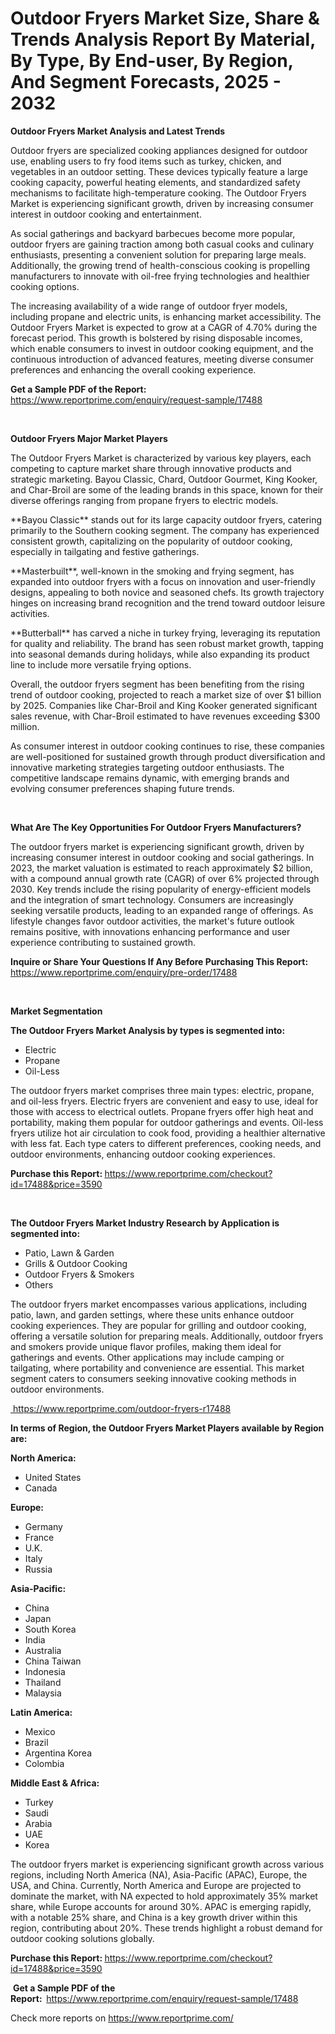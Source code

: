 <p><h1>Outdoor Fryers Market Size, Share & Trends Analysis Report By Material, By Type, By End-user, By Region, And Segment Forecasts, 2025 - 2032</h1></p><p><strong>Outdoor Fryers Market Analysis and Latest Trends</strong></p>
<p><p>Outdoor fryers are specialized cooking appliances designed for outdoor use, enabling users to fry food items such as turkey, chicken, and vegetables in an outdoor setting. These devices typically feature a large cooking capacity, powerful heating elements, and standardized safety mechanisms to facilitate high-temperature cooking. The Outdoor Fryers Market is experiencing significant growth, driven by increasing consumer interest in outdoor cooking and entertainment. </p><p>As social gatherings and backyard barbecues become more popular, outdoor fryers are gaining traction among both casual cooks and culinary enthusiasts, presenting a convenient solution for preparing large meals. Additionally, the growing trend of health-conscious cooking is propelling manufacturers to innovate with oil-free frying technologies and healthier cooking options.</p><p>The increasing availability of a wide range of outdoor fryer models, including propane and electric units, is enhancing market accessibility. The Outdoor Fryers Market is expected to grow at a CAGR of 4.70% during the forecast period. This growth is bolstered by rising disposable incomes, which enable consumers to invest in outdoor cooking equipment, and the continuous introduction of advanced features, meeting diverse consumer preferences and enhancing the overall cooking experience.</p></p>
<p><strong>Get a Sample PDF of the Report:&nbsp;</strong> <a href="https://www.reportprime.com/enquiry/request-sample/17488?utm_campaign=2745&utm_medium=2&utm_source=Github&utm_content=ia&utm_term=18032025&utm_id=outdoor-fryers">https://www.reportprime.com/enquiry/request-sample/17488</a></p>
<p>&nbsp;</p>
<p><strong>Outdoor Fryers Major Market Players</strong></p>
<p><p>The Outdoor Fryers Market is characterized by various key players, each competing to capture market share through innovative products and strategic marketing. Bayou Classic, Chard, Outdoor Gourmet, King Kooker, and Char-Broil are some of the leading brands in this space, known for their diverse offerings ranging from propane fryers to electric models.</p><p>**Bayou Classic** stands out for its large capacity outdoor fryers, catering primarily to the Southern cooking segment. The company has experienced consistent growth, capitalizing on the popularity of outdoor cooking, especially in tailgating and festive gatherings.  </p><p>**Masterbuilt**, well-known in the smoking and frying segment, has expanded into outdoor fryers with a focus on innovation and user-friendly designs, appealing to both novice and seasoned chefs. Its growth trajectory hinges on increasing brand recognition and the trend toward outdoor leisure activities.</p><p>**Butterball** has carved a niche in turkey frying, leveraging its reputation for quality and reliability. The brand has seen robust market growth, tapping into seasonal demands during holidays, while also expanding its product line to include more versatile frying options.</p><p>Overall, the outdoor fryers segment has been benefiting from the rising trend of outdoor cooking, projected to reach a market size of over $1 billion by 2025. Companies like Char-Broil and King Kooker generated significant sales revenue, with Char-Broil estimated to have revenues exceeding $300 million.</p><p>As consumer interest in outdoor cooking continues to rise, these companies are well-positioned for sustained growth through product diversification and innovative marketing strategies targeting outdoor enthusiasts. The competitive landscape remains dynamic, with emerging brands and evolving consumer preferences shaping future trends.</p></p>
<p>&nbsp;</p>
<p><strong>What Are The Key Opportunities For Outdoor Fryers Manufacturers?</strong></p>
<p><p>The outdoor fryers market is experiencing significant growth, driven by increasing consumer interest in outdoor cooking and social gatherings. In 2023, the market valuation is estimated to reach approximately $2 billion, with a compound annual growth rate (CAGR) of over 6% projected through 2030. Key trends include the rising popularity of energy-efficient models and the integration of smart technology. Consumers are increasingly seeking versatile products, leading to an expanded range of offerings. As lifestyle changes favor outdoor activities, the market's future outlook remains positive, with innovations enhancing performance and user experience contributing to sustained growth.</p></p>
<p><strong>Inquire or Share Your Questions If Any Before Purchasing This Report:</strong> <a href="https://www.reportprime.com/enquiry/pre-order/17488?utm_campaign=2745&utm_medium=2&utm_source=Github&utm_content=ia&utm_term=18032025&utm_id=outdoor-fryers">https://www.reportprime.com/enquiry/pre-order/17488</a></p>
<p>&nbsp;</p>
<p><strong>Market Segmentation</strong></p>
<p><strong>The Outdoor Fryers Market Analysis by types is segmented into:</strong></p>
<p><ul><li>Electric</li><li>Propane</li><li>Oil-Less</li></ul></p>
<p><p>The outdoor fryers market comprises three main types: electric, propane, and oil-less fryers. Electric fryers are convenient and easy to use, ideal for those with access to electrical outlets. Propane fryers offer high heat and portability, making them popular for outdoor gatherings and events. Oil-less fryers utilize hot air circulation to cook food, providing a healthier alternative with less fat. Each type caters to different preferences, cooking needs, and outdoor environments, enhancing outdoor cooking experiences.</p></p>
<p><strong>Purchase this Report:&nbsp;</strong><a href="https://www.reportprime.com/checkout?id=17488&price=3590&utm_campaign=2745&utm_medium=2&utm_source=Github&utm_content=ia&utm_term=18032025&utm_id=outdoor-fryers">https://www.reportprime.com/checkout?id=17488&price=3590</a></p>
<p>&nbsp;</p>
<p><strong>The Outdoor Fryers Market Industry Research by Application is segmented into:</strong></p>
<p><ul><li>Patio, Lawn & Garden</li><li>Grills & Outdoor Cooking</li><li>Outdoor Fryers & Smokers</li><li>Others</li></ul></p>
<p><p>The outdoor fryers market encompasses various applications, including patio, lawn, and garden settings, where these units enhance outdoor cooking experiences. They are popular for grilling and outdoor cooking, offering a versatile solution for preparing meals. Additionally, outdoor fryers and smokers provide unique flavor profiles, making them ideal for gatherings and events. Other applications may include camping or tailgating, where portability and convenience are essential. This market segment caters to consumers seeking innovative cooking methods in outdoor environments.</p></p>
<p><a href="https://www.reportprime.com/outdoor-fryers-r17488?utm_campaign=2745&utm_medium=2&utm_source=Github&utm_content=ia&utm_term=18032025&utm_id=outdoor-fryers">&nbsp;https://www.reportprime.com/outdoor-fryers-r17488</a></p>
<p><strong>In terms of Region, the Outdoor Fryers Market Players available by Region are:</strong></p>
<p>
    <p> <strong> North America: </strong>
        <ul>
            <li>United States</li>
            <li>Canada</li>
        </ul>
        </p> 
    <p> <strong> Europe: </strong>
        <ul>
            <li>Germany</li>
            <li>France</li>
            <li>U.K.</li>
            <li>Italy</li>
            <li>Russia</li>
        </ul>
        </p> 
    <p> <strong> Asia-Pacific: </strong>
        <ul>
            <li>China</li>
            <li>Japan</li>
            <li>South Korea</li>
            <li>India</li>
            <li>Australia</li>
            <li>China Taiwan</li>
            <li>Indonesia</li>
            <li>Thailand</li>
            <li>Malaysia</li>
        </ul>
        </p> 
    <p> <strong> Latin America: </strong>
        <ul>
            <li>Mexico</li>
            <li>Brazil</li>
            <li>Argentina Korea</li>
            <li>Colombia</li>
        </ul>
        </p> 
    <p> <strong> Middle East & Africa: </strong>
        <ul>
            <li>Turkey</li>
            <li>Saudi</li>
            <li>Arabia</li>
            <li>UAE</li>
            <li>Korea</li>
        </ul>
    </p>
    </p>
<p><p>The outdoor fryers market is experiencing significant growth across various regions, including North America (NA), Asia-Pacific (APAC), Europe, the USA, and China. Currently, North America and Europe are projected to dominate the market, with NA expected to hold approximately 35% market share, while Europe accounts for around 30%. APAC is emerging rapidly, with a notable 25% share, and China is a key growth driver within this region, contributing about 20%. These trends highlight a robust demand for outdoor cooking solutions globally.</p></p>
<p><strong>Purchase this Report: </strong><a href="https://www.reportprime.com/checkout?id=17488&price=3590&utm_campaign=2745&utm_medium=2&utm_source=Github&utm_content=ia&utm_term=18032025&utm_id=outdoor-fryers">https://www.reportprime.com/checkout?id=17488&price=3590</a></p>
<p>&nbsp;<strong>Get a Sample PDF of the Report:&nbsp;&nbsp;</strong><a href="https://www.reportprime.com/enquiry/request-sample/17488?utm_campaign=2745&utm_medium=2&utm_source=Github&utm_content=ia&utm_term=18032025&utm_id=outdoor-fryers">https://www.reportprime.com/enquiry/request-sample/17488</a></p>
<p><strong></strong></p>
<p>Check more reports on <a href="https://www.reportprime.com/?utm_campaign=2745&utm_medium=2&utm_source=Github&utm_content=ia&utm_term=18032025&utm_id=outdoor-fryers">https://www.reportprime.com/</a></p>